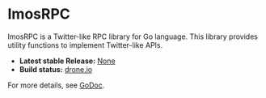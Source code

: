 ImosRPC
=======

ImosRPC is a Twitter-like RPC library for Go language.
This library provides utility functions to implement Twitter-like APIs.

* **Latest stable Release:** [None](https://github.com/imos/imosrpc/releases)
* **Build status:** [drone.io](https://drone.io/github.com/imos/imosrpc)

For more details, see [GoDoc](http://godoc.org/github.com/imos/imosrpc).
